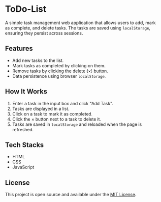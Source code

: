 # ToDo-List


A simple task management web application that allows users to add, mark as complete, and delete tasks. The tasks are saved using `localStorage`, ensuring they persist across sessions.

## Features
- Add new tasks to the list.
- Mark tasks as completed by clicking on them.
- Remove tasks by clicking the delete (×) button.
- Data persistence using browser `localStorage`.

## How It Works
1. Enter a task in the input box and click "Add Task".
2. Tasks are displayed in a list.
3. Click on a task to mark it as completed.
4. Click the × button next to a task to delete it.
5. Tasks are saved in `localStorage` and reloaded when the page is refreshed.

## Tech Stacks
- HTML
- CSS
- JavaScript

## License
This project is open source and available under the [MIT License](LICENSE).
